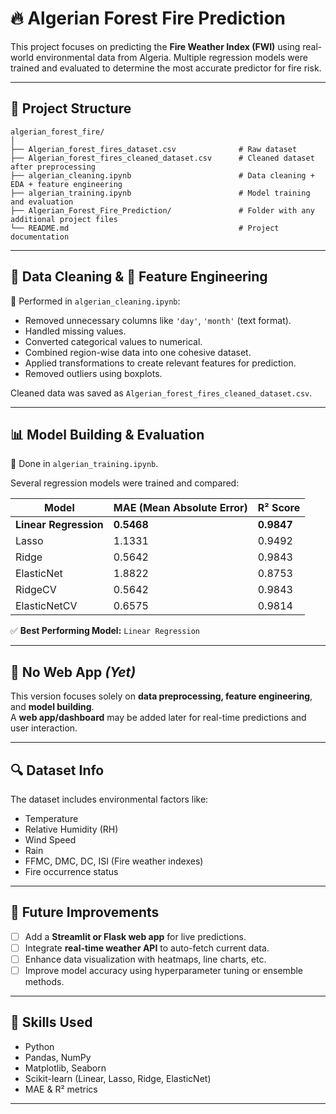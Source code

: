 
# 🔥 Algerian Forest Fire Prediction

This project focuses on predicting the **Fire Weather Index (FWI)** using real-world environmental data from Algeria. Multiple regression models were trained and evaluated to determine the most accurate predictor for fire risk.

---

## 📁 Project Structure

```
algerian_forest_fire/
│
├── Algerian_forest_fires_dataset.csv              # Raw dataset
├── Algerian_forest_fires_cleaned_dataset.csv      # Cleaned dataset after preprocessing
├── algerian_cleaning.ipynb                        # Data cleaning + EDA + feature engineering
├── algerian_training.ipynb                        # Model training and evaluation
├── Algerian_Forest_Fire_Prediction/               # Folder with any additional project files
└── README.md                                      # Project documentation
```

---

## 🧹 Data Cleaning & 🔧 Feature Engineering

📍 Performed in `algerian_cleaning.ipynb`:

- Removed unnecessary columns like `'day'`, `'month'` (text format).
- Handled missing values.
- Converted categorical values to numerical.
- Combined region-wise data into one cohesive dataset.
- Applied transformations to create relevant features for prediction.
- Removed outliers using boxplots.

Cleaned data was saved as `Algerian_forest_fires_cleaned_dataset.csv`.

---

## 📊 Model Building & Evaluation

📍 Done in `algerian_training.ipynb`.

Several regression models were trained and compared:

| Model             | MAE (Mean Absolute Error) | R² Score   |
|------------------|----------------------------|------------|
| **Linear Regression** | **0.5468**             | **0.9847** |
| Lasso             | 1.1331                     | 0.9492     |
| Ridge             | 0.5642                     | 0.9843     |
| ElasticNet        | 1.8822                     | 0.8753     |
| RidgeCV           | 0.5642                     | 0.9843     |
| ElasticNetCV      | 0.6575                     | 0.9814     |

✅ **Best Performing Model:** `Linear Regression`

---

## 🚫 No Web App *(Yet)*

This version focuses solely on **data preprocessing, feature engineering**, and **model building**.  
A **web app/dashboard** may be added later for real-time predictions and user interaction.

---

## 🔍 Dataset Info

The dataset includes environmental factors like:

- Temperature
- Relative Humidity (RH)
- Wind Speed
- Rain
- FFMC, DMC, DC, ISI (Fire weather indexes)
- Fire occurrence status

---

## 🚀 Future Improvements

- [ ] Add a **Streamlit or Flask web app** for live predictions.
- [ ] Integrate **real-time weather API** to auto-fetch current data.
- [ ] Enhance data visualization with heatmaps, line charts, etc.
- [ ] Improve model accuracy using hyperparameter tuning or ensemble methods.

---

## 🧠 Skills Used

- Python
- Pandas, NumPy
- Matplotlib, Seaborn
- Scikit-learn (Linear, Lasso, Ridge, ElasticNet)
- MAE & R² metrics

---
